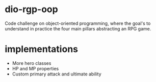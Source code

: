 # dio-rgp-oop

Code challenge on object-oriented programming, where the goal's to understand in practice the four main pillars abstracting an RPG game.

# implementations

- More hero classes
- HP and MP properties
- Custom primary attack and ultimate ability

